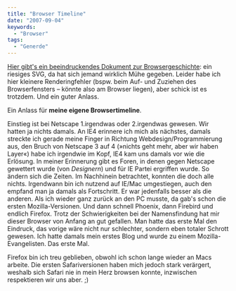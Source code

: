 ```yaml
---
title: "Browser Timeline"
date: "2007-09-04"
keywords:
  - "Browser"
tags:
  - "Generde"
---
```


[Hier gibt's ein beeindruckendes Dokument zur Browsergeschichte](http://upload.wikimedia.org/wikipedia/commons/7/74/Timeline_of_web_browsers.svg): ein riesiges SVG, da hat sich jemand wirklich Mühe gegeben. Leider habe ich hier kleinere Renderingfehler (bspw. beim Auf- und Zuziehen des Browserfensters – könnte also am Browser liegen), aber schick ist es trotzdem. Und ein guter Anlass.

Ein Anlass für **meine eigene Browsertimeline**.

Einstieg ist bei Netscape 1.irgendwas oder 2.irgendwas gewesen. Wir hatten ja nichts damals. An IE4 erinnere ich mich als nächstes, damals streckte ich gerade meine Finger in Richtung Webdesign/Programmierung aus, den Bruch von Netscape 3 auf 4 (»nichts geht mehr, aber wir haben Layer«) habe ich irgendwie im Kopf, IE4 kam uns damals vor wie die Erlösung. In meiner Erinnerung gibt es Foren, in denen gegen Netscape gewettert wurde (von _Designern_) und für IE Partei ergriffen wurde. So ändern sich die Zeiten. Im Nachhinein betrachtet, konnten die doch alle nichts. Irgendwann bin ich nutzend auf IE/Mac umgestiegen, auch den empfand man ja damals als Fortschritt. Er war jedenfalls besser als die anderen. Als ich wieder ganz zurück an den PC musste, da gab's schon die ersten Mozilla-Versionen. Und dann schnell Phoenix, dann Firebird und endlich Firefox. Trotz der Schwierigkeiten bei der Namensfindung hat mir dieser Browser von Anfang an gut gefallen. Man hatte das erste Mal den Eindruck, das vorige wäre nicht nur schlechter, sondern eben totaler Schrott gewesen. Ich hatte damals mein erstes Blog und wurde zu einem Mozilla-Evangelisten. Das erste Mal.

Firefox bin ich treu geblieben, obwohl ich schon lange wieder an Macs arbeite. Die ersten Safariversionen haben mich jedoch stark verärgert, weshalb sich Safari nie in mein Herz browsen konnte, inzwischen respektieren wir uns aber. ;)
